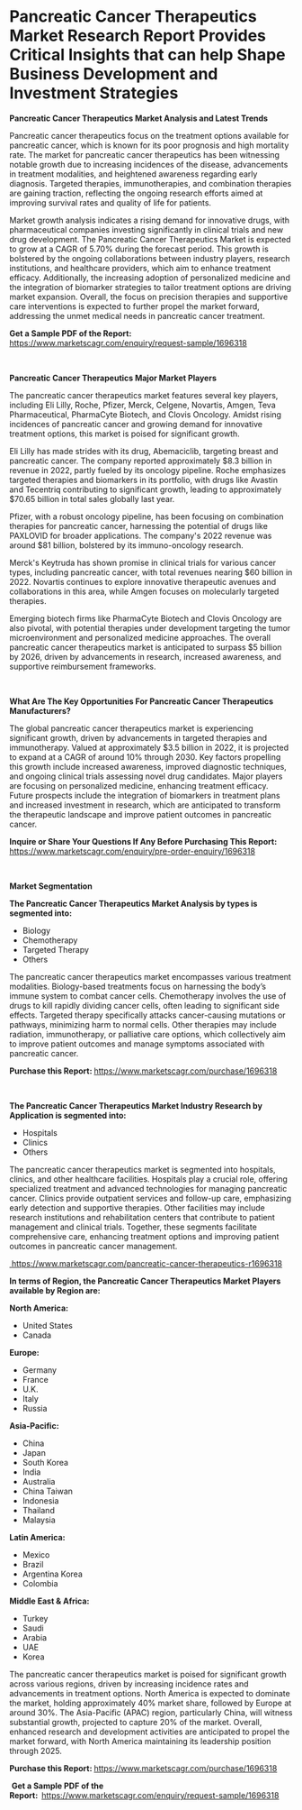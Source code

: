 <p><h1>Pancreatic Cancer Therapeutics Market Research Report Provides Critical Insights that can help Shape Business Development and Investment Strategies</h1></p><p><strong>Pancreatic Cancer Therapeutics Market Analysis and Latest Trends</strong></p>
<p><p>Pancreatic cancer therapeutics focus on the treatment options available for pancreatic cancer, which is known for its poor prognosis and high mortality rate. The market for pancreatic cancer therapeutics has been witnessing notable growth due to increasing incidences of the disease, advancements in treatment modalities, and heightened awareness regarding early diagnosis. Targeted therapies, immunotherapies, and combination therapies are gaining traction, reflecting the ongoing research efforts aimed at improving survival rates and quality of life for patients.</p><p>Market growth analysis indicates a rising demand for innovative drugs, with pharmaceutical companies investing significantly in clinical trials and new drug development. The Pancreatic Cancer Therapeutics Market is expected to grow at a CAGR of 5.70% during the forecast period. This growth is bolstered by the ongoing collaborations between industry players, research institutions, and healthcare providers, which aim to enhance treatment efficacy. Additionally, the increasing adoption of personalized medicine and the integration of biomarker strategies to tailor treatment options are driving market expansion. Overall, the focus on precision therapies and supportive care interventions is expected to further propel the market forward, addressing the unmet medical needs in pancreatic cancer treatment.</p></p>
<p><strong>Get a Sample PDF of the Report:&nbsp;</strong> <a href="https://www.marketscagr.com/enquiry/request-sample/1696318?utm_campaign=3506&utm_medium=2&utm_source=Github&utm_content=ia&utm_term=12042025&utm_id=pancreatic-cancer-therapeutics">https://www.marketscagr.com/enquiry/request-sample/1696318</a></p>
<p>&nbsp;</p>
<p><strong>Pancreatic Cancer Therapeutics Major Market Players</strong></p>
<p><p>The pancreatic cancer therapeutics market features several key players, including Eli Lilly, Roche, Pfizer, Merck, Celgene, Novartis, Amgen, Teva Pharmaceutical, PharmaCyte Biotech, and Clovis Oncology. Amidst rising incidences of pancreatic cancer and growing demand for innovative treatment options, this market is poised for significant growth.</p><p>Eli Lilly has made strides with its drug, Abemaciclib, targeting breast and pancreatic cancer. The company reported approximately $8.3 billion in revenue in 2022, partly fueled by its oncology pipeline. Roche emphasizes targeted therapies and biomarkers in its portfolio, with drugs like Avastin and Tecentriq contributing to significant growth, leading to approximately $70.65 billion in total sales globally last year.</p><p>Pfizer, with a robust oncology pipeline, has been focusing on combination therapies for pancreatic cancer, harnessing the potential of drugs like PAXLOVID for broader applications. The company's 2022 revenue was around $81 billion, bolstered by its immuno-oncology research.</p><p>Merck's Keytruda has shown promise in clinical trials for various cancer types, including pancreatic cancer, with total revenues nearing $60 billion in 2022. Novartis continues to explore innovative therapeutic avenues and collaborations in this area, while Amgen focuses on molecularly targeted therapies.</p><p>Emerging biotech firms like PharmaCyte Biotech and Clovis Oncology are also pivotal, with potential therapies under development targeting the tumor microenvironment and personalized medicine approaches. The overall pancreatic cancer therapeutics market is anticipated to surpass $5 billion by 2026, driven by advancements in research, increased awareness, and supportive reimbursement frameworks.</p></p>
<p>&nbsp;</p>
<p><strong>What Are The Key Opportunities For Pancreatic Cancer Therapeutics Manufacturers?</strong></p>
<p><p>The global pancreatic cancer therapeutics market is experiencing significant growth, driven by advancements in targeted therapies and immunotherapy. Valued at approximately $3.5 billion in 2022, it is projected to expand at a CAGR of around 10% through 2030. Key factors propelling this growth include increased awareness, improved diagnostic techniques, and ongoing clinical trials assessing novel drug candidates. Major players are focusing on personalized medicine, enhancing treatment efficacy. Future prospects include the integration of biomarkers in treatment plans and increased investment in research, which are anticipated to transform the therapeutic landscape and improve patient outcomes in pancreatic cancer.</p></p>
<p><strong>Inquire or Share Your Questions If Any Before Purchasing This Report:</strong> <a href="https://www.marketscagr.com/enquiry/pre-order-enquiry/1696318?utm_campaign=3506&utm_medium=2&utm_source=Github&utm_content=ia&utm_term=12042025&utm_id=pancreatic-cancer-therapeutics">https://www.marketscagr.com/enquiry/pre-order-enquiry/1696318</a></p>
<p>&nbsp;</p>
<p><strong>Market Segmentation</strong></p>
<p><strong>The Pancreatic Cancer Therapeutics Market Analysis by types is segmented into:</strong></p>
<p><ul><li>Biology</li><li>Chemotherapy</li><li>Targeted Therapy</li><li>Others</li></ul></p>
<p><p>The pancreatic cancer therapeutics market encompasses various treatment modalities. Biology-based treatments focus on harnessing the body’s immune system to combat cancer cells. Chemotherapy involves the use of drugs to kill rapidly dividing cancer cells, often leading to significant side effects. Targeted therapy specifically attacks cancer-causing mutations or pathways, minimizing harm to normal cells. Other therapies may include radiation, immunotherapy, or palliative care options, which collectively aim to improve patient outcomes and manage symptoms associated with pancreatic cancer.</p></p>
<p><strong>Purchase this Report:&nbsp;</strong><a href="https://www.marketscagr.com/purchase/1696318?utm_campaign=3506&utm_medium=2&utm_source=Github&utm_content=ia&utm_term=12042025&utm_id=pancreatic-cancer-therapeutics">https://www.marketscagr.com/purchase/1696318</a></p>
<p>&nbsp;</p>
<p><strong>The Pancreatic Cancer Therapeutics Market Industry Research by Application is segmented into:</strong></p>
<p><ul><li>Hospitals</li><li>Clinics</li><li>Others</li></ul></p>
<p><p>The pancreatic cancer therapeutics market is segmented into hospitals, clinics, and other healthcare facilities. Hospitals play a crucial role, offering specialized treatment and advanced technologies for managing pancreatic cancer. Clinics provide outpatient services and follow-up care, emphasizing early detection and supportive therapies. Other facilities may include research institutions and rehabilitation centers that contribute to patient management and clinical trials. Together, these segments facilitate comprehensive care, enhancing treatment options and improving patient outcomes in pancreatic cancer management.</p></p>
<p><a href="https://www.marketscagr.com/pancreatic-cancer-therapeutics-r1696318?utm_campaign=3506&utm_medium=2&utm_source=Github&utm_content=ia&utm_term=12042025&utm_id=pancreatic-cancer-therapeutics">&nbsp;https://www.marketscagr.com/pancreatic-cancer-therapeutics-r1696318</a></p>
<p><strong>In terms of Region, the Pancreatic Cancer Therapeutics Market Players available by Region are:</strong></p>
<p>
    <p> <strong> North America: </strong>
        <ul>
            <li>United States</li>
            <li>Canada</li>
        </ul>
        </p> 
    <p> <strong> Europe: </strong>
        <ul>
            <li>Germany</li>
            <li>France</li>
            <li>U.K.</li>
            <li>Italy</li>
            <li>Russia</li>
        </ul>
        </p> 
    <p> <strong> Asia-Pacific: </strong>
        <ul>
            <li>China</li>
            <li>Japan</li>
            <li>South Korea</li>
            <li>India</li>
            <li>Australia</li>
            <li>China Taiwan</li>
            <li>Indonesia</li>
            <li>Thailand</li>
            <li>Malaysia</li>
        </ul>
        </p> 
    <p> <strong> Latin America: </strong>
        <ul>
            <li>Mexico</li>
            <li>Brazil</li>
            <li>Argentina Korea</li>
            <li>Colombia</li>
        </ul>
        </p> 
    <p> <strong> Middle East & Africa: </strong>
        <ul>
            <li>Turkey</li>
            <li>Saudi</li>
            <li>Arabia</li>
            <li>UAE</li>
            <li>Korea</li>
        </ul>
    </p>
    </p>
<p><p>The pancreatic cancer therapeutics market is poised for significant growth across various regions, driven by increasing incidence rates and advancements in treatment options. North America is expected to dominate the market, holding approximately 40% market share, followed by Europe at around 30%. The Asia-Pacific (APAC) region, particularly China, will witness substantial growth, projected to capture 20% of the market. Overall, enhanced research and development activities are anticipated to propel the market forward, with North America maintaining its leadership position through 2025.</p></p>
<p><strong>Purchase this Report: </strong><a href="https://www.marketscagr.com/purchase/1696318?utm_campaign=3506&utm_medium=2&utm_source=Github&utm_content=ia&utm_term=12042025&utm_id=pancreatic-cancer-therapeutics">https://www.marketscagr.com/purchase/1696318</a></p>
<p>&nbsp;<strong>Get a Sample PDF of the Report:&nbsp;&nbsp;</strong><a href="https://www.marketscagr.com/enquiry/request-sample/1696318?utm_campaign=3506&utm_medium=2&utm_source=Github&utm_content=ia&utm_term=12042025&utm_id=pancreatic-cancer-therapeutics">https://www.marketscagr.com/enquiry/request-sample/1696318</a></p>
<p><strong></strong></p>
<p><p></p><p></p><p></p></p>